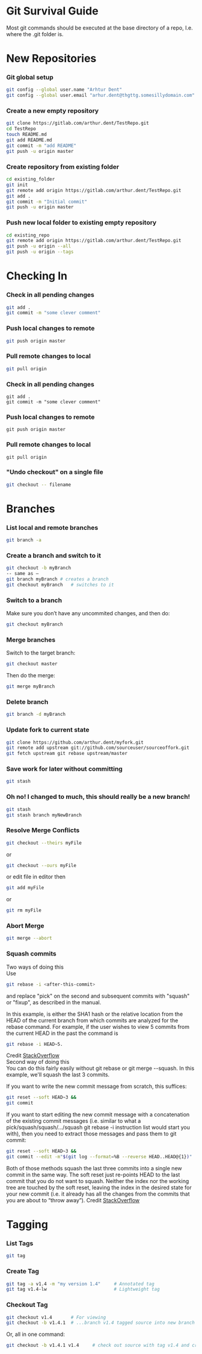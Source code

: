 Git Survival Guide
==============
Most git commands should be executed at the base directory of a repo, I.e. where the .git folder is.

# New Repositories
### Git global setup
```bash
git config --global user.name "Arhtur Dent"
git config --global user.email "arhur.dent@thgttg.somesillydomain.com"
```

### Create a new empty repository
```bash
git clone https://gitlab.com/arthur.dent/TestRepo.git
cd TestRepo
touch README.md
git add README.md
git commit -m "add README"
git push -u origin master
```

### Create repository from existing folder
```bash
cd existing_folder
git init
git remote add origin https://gitlab.com/arthur.dent/TestRepo.git
git add .
git commit -m "Initial commit"
git push -u origin master
```

### Push new local folder to existing empty repository
```bash
cd existing_repo
git remote add origin https://gitlab.com/arthur.dent/TestRepo.git
git push -u origin --all
git push -u origin --tags
```
# Checking In
### Check in all pending changes
```bash
git add .
git commit -m "some clever comment"
```

### Push local changes to remote
```bash
git push origin master
```

### Pull remote changes to local
```bash
git pull origin
```

### Check in all pending changes
    git add .
    git commit -m "some clever comment"

### Push local changes to remote
    git push origin master

### Pull remote changes to local
    git pull origin

### "Undo checkout" on a single file
```bash
git checkout -- filename
```

# Branches
### List local and remote branches
```bash
git branch -a
```

### Create a branch and switch to it
```bash
git checkout -b myBranch
-- same as –
git branch myBranch	# creates a branch
git checkout myBranch	# switches to it
```

### Switch to a branch
Make sure you don’t have any uncommited changes, and then do:
```bash
git checkout myBranch
```

### Merge branches
Switch to the target branch:
```bash
git checkout master
```

Then do the merge:
```bash
git merge myBranch
```

### Delete branch
```bash
git branch -d myBranch
```

### Update fork to current state
```bash
git clone https://github.com/arthur.dent/myfork.git 
git remote add upstream git://github.com/sourceuser/sourceoffork.git 
git fetch upstream git rebase upstream/master
```

### Save work for later without committing
```bash
git stash
```

### Oh no! I changed to much, this should really be a new branch!
```bash
git stash
git stash branch myNewBranch
```

### Resolve Merge Conflicts
```bash
git checkout --theirs myFile
```
or
```bash
git checkout --ours myFile
```
or edit file in editor then
```bash
git add myFile
```
or
```bash
git rm myFile
```
    
### Abort Merge
```bash
git merge --abort
```

### Squash commits
Two ways of doing this  
Use 
```bash
git rebase -i <after-this-commit>
```
and replace "pick" on the second and subsequent commits with "squash" or "fixup", as described in the manual.

In this example, <after-this-commit> is either the SHA1 hash or the relative location from the HEAD of the current branch from which commits are analyzed for the rebase command. For example, if the user wishes to view 5 commits from the current HEAD in the past the command is 
```bash
git rebase -i HEAD~5.  
```
Credit [StackOverflow](https://stackoverflow.com/questions/5189560/squash-my-last-x-commits-together-using-git)  
Second way of doing this  
You can do this fairly easily without git rebase or git merge --squash. In this example, we'll squash the last 3 commits.

If you want to write the new commit message from scratch, this suffices:
```bash
git reset --soft HEAD~3 &&
git commit
```
If you want to start editing the new commit message with a concatenation of the existing commit messages (i.e. similar to what a pick/squash/squash/…/squash git rebase -i instruction list would start you with), then you need to extract those messages and pass them to git commit:
```bash
git reset --soft HEAD~3 && 
git commit --edit -m"$(git log --format=%B --reverse HEAD..HEAD@{1})"
```
Both of those methods squash the last three commits into a single new commit in the same way. The soft reset just re-points HEAD to the last commit that you do not want to squash. Neither the index nor the working tree are touched by the soft reset, leaving the index in the desired state for your new commit (i.e. it already has all the changes from the commits that you are about to “throw away”).
Credit [StackOverflow](https://stackoverflow.com/questions/5189560/squash-my-last-x-commits-together-using-git) 

# Tagging
### List Tags
```bash
git tag
```

### Create Tag
```bash
git tag -a v1.4 -m "my version 1.4"     # Annotated tag
git tag v1.4-lw                         # Lightweight tag
```

### Checkout Tag
```bash
git checkout v1.4       # For viewing
git checkout -b v1.4.1  # ...branch v1.4 tagged source into new branch v1.4.1
```
Or, all in one command:
```bash
git checkout -b v1.4.1 v1.4     # check out source with tag v1.4 and create new branch v1.4.1
```
